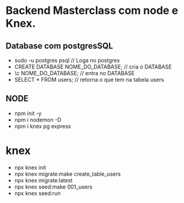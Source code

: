 # Backend Masterclass com node e Knex.

## Database com postgresSQL

- sudo -u postgres psql // Loga no postgres
- CREATE DATABASE NOME_DO_DATABASE; // cria o DATABASE
- \c NOME_DO_DATABASE; // entra no DATABASE
- SELECT \* FROM users; // retorna o que tem na tabela users

## NODE

- npm init -y
- npm i nodemon -D
- npm i knex pg express

# knex

- npx knex init
- npx knex migrate:make create_table_users
- npx knex migrate:latest
- npx knex seed:make 001_users
- npx knex seed:run
